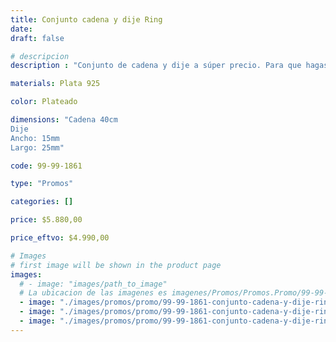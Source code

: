 ```yaml
---
title: Conjunto cadena y dije Ring
date: 
draft: false

# descripcion
description : "Conjunto de cadena y dije a súper precio. Para que hagas los regalos más lindos y de la mejor calidad. Todo en plata 925. "

materials: Plata 925

color: Plateado

dimensions: "Cadena 40cm 
Dije
Ancho: 15mm 
Largo: 25mm"

code: 99-99-1861

type: "Promos"

categories: []

price: $5.880,00

price_eftvo: $4.990,00

# Images
# first image will be shown in the product page
images:
  # - image: "images/path_to_image"
  # La ubicacion de las imagenes es imagenes/Promos/Promos.Promo/99-99-1861-conjunto-cadena-y-dije-ring
  - image: "./images/promos/promo/99-99-1861-conjunto-cadena-y-dije-ring_a.jpg"
  - image: "./images/promos/promo/99-99-1861-conjunto-cadena-y-dije-ring_b.jpg"
  - image: "./images/promos/promo/99-99-1861-conjunto-cadena-y-dije-ring_c.jpg"
---
```

